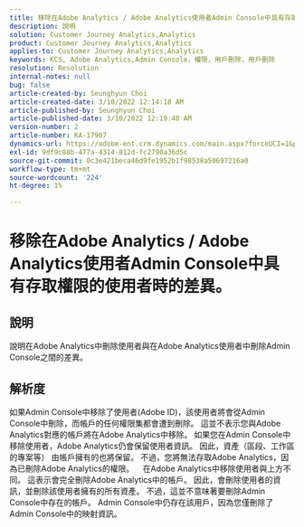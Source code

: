```yaml
---
title: 移除在Adobe Analytics / Adobe Analytics使用者Admin Console中具有存取權限的使用者時的差異。
description: 說明
solution: Customer Journey Analytics,Analytics
product: Customer Journey Analytics,Analytics
applies-to: Customer Journey Analytics,Analytics
keywords: KCS, Adobe Analytics,Admin Console，權限，用戶刪除，用戶刪除
resolution: Resolution
internal-notes: null
bug: false
article-created-by: Seunghyun Choi
article-created-date: 3/10/2022 12:14:18 AM
article-published-by: Seunghyun Choi
article-published-date: 3/10/2022 12:19:40 AM
version-number: 2
article-number: KA-17907
dynamics-url: https://adobe-ent.crm.dynamics.com/main.aspx?forceUCI=1&pagetype=entityrecord&etn=knowledgearticle&id=ac67bd03-07a0-ec11-b400-0022480b0a3e
exl-id: 9df9c88b-477a-4314-812d-fc2790a36d5c
source-git-commit: 0c3e421beca46d9fe1952b1f98538a50697216a0
workflow-type: tm+mt
source-wordcount: '224'
ht-degree: 1%

---
```


# 移除在Adobe Analytics / Adobe Analytics使用者Admin Console中具有存取權限的使用者時的差異。

## 說明


說明在Adobe Analytics中刪除使用者與在Adobe Analytics使用者中刪除Admin Console之間的差異。


## 解析度


如果Admin Console中移除了使用者(Adobe ID)，該使用者將會從Admin Console中刪除，而帳戶的任何權限集都會遭到刪除。
這並不表示您與Adobe Analytics對應的帳戶將在Adobe Analytics中移除。 如果您在Admin Console中移除使用者，Adobe Analytics仍會保留使用者資訊。
因此，資產（區段、工作區的專案等） 由帳戶擁有的也將保留。
不過，您將無法存取Adobe Analytics，因為已刪除Adobe Analytics的權限。
  
在Adobe Analytics中移除使用者與上方不同。 這表示會完全刪除Adobe Analytics中的帳戶。
因此，會刪除使用者的資訊，並刪除該使用者擁有的所有資產。
不過，這並不意味著要刪除Admin Console中存在的帳戶。 Admin Console中仍存在該用戶，因為您僅刪除了Admin Console中的映射資訊。
